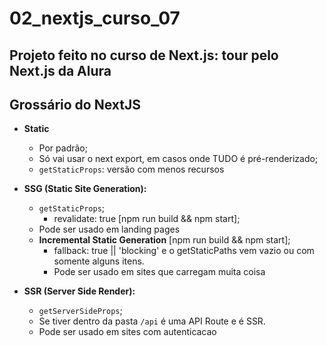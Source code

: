 # 02_nextjs_curso_07

## Projeto feito no curso de Next.js: tour pelo Next.js da Alura

## Grossário do NextJS
  
- **Static**
  - Por padrão;
  - Só vai usar o next export, em casos onde TUDO é pré-renderizado;
  - `getStaticProps`: versão com menos recursos

- **SSG (Static Site Generation):**
  - `getStaticProps`;
    - revalidate: true [npm run build && npm start];
  - Pode ser usado em landing pages
  - **Incremental Static Generation** [npm run build && npm start];
    - fallback: true || 'blocking' e o getStaticPaths vem vazio ou com somente alguns itens.
    - Pode ser usado em sites que carregam muita coisa

- **SSR (Server Side Render):**
  - `getServerSideProps`;
  - Se tiver dentro da pasta `/api` é uma API Route e é SSR.
  - Pode ser usado em sites com autenticacao
